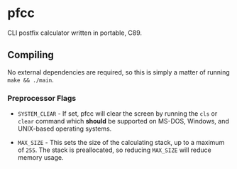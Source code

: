 # pfcc

CLI postfix calculator written in portable, C89.

## Compiling

No external dependencies are required, so this is simply a matter of running
`make && ./main`.

### Preprocessor Flags

 - `SYSTEM_CLEAR` - If set, pfcc will clear the screen by running the `cls` or
`clear` command which **should** be supported on MS-DOS, Windows, and UNIX-based
operating systems.

 - `MAX_SIZE` - This sets the size of the calculating stack, up to a maximum of
`255`. The stack is preallocated, so reducing `MAX_SIZE` will reduce memory
usage.
